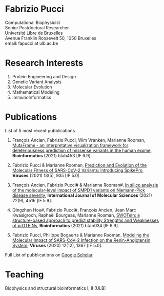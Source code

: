 # Fabrizio Pucci

Computational Biophysicist\
Senior Postdoctoral Researcher\
Université Libre de Bruxelles\
Avenue Franklin Roosevelt 50, 1050 Bruxelles\
email: fapucci at ulb.ac.be

# Research Interests

1. Protein Engineering and Design
2. Genetic Variant Analysis 
3. Molecular Evolution
4. Mathematical Modeling
5. ImmunoInformatics

# Publications 

List of 5 most recent pubblications

1. François Ancien, Fabrizio Pucci, Wim Vranken, Marianne Rooman, 
[MutaFrame - an interpretative visualization framework for deleteriousness prediction of missense variants in the human exome](https://academic.oup.com/bioinformatics/advance-article/doi/10.1093/bioinformatics/btab453/6308935), **Bioinformatics** (2021) btab453 [IF 6.9]. 

2. Fabrizio Pucci & Marianne Rooman, 
[Prediction and Evolution of the Molecular Fitness of SARS-CoV-2 Variants: Introducing SpikePro](https://www.mdpi.com/1999-4915/13/5/935), **Viruses** (2021) 13(5), 935 [IF 5.0]. 

3. François Ancien, Fabrizio Pucci# & Marianne Rooman#, 
[In silico analysis of the molecular-level impact of SMPD1 variants on Niemann-Pick disease severity](https://www.mdpi.com/1422-0067/22/9/4516), **International Journal of Molecular Sciences** (2021) 22(9), 4516 [IF 5.9]. 

4. Qingzhen Hou#, Fabrizio Pucci#, François Ancien, Jean Marc Kwasigroch, Raphaël Bourgeas, Marianne Rooman,
[SWOTein: a structure-based approach to predict stability Strengths and Weaknesses of prOTEINs](https://academic.oup.com/bioinformatics/advance-article-abstract/doi/10.1093/bioinformatics/btab034/6104845), **Bioinformatics** (2021) btab034 [IF 6.9]. 

5. Fabrizio Pucci, Philippe Bogaerts & Marianne Rooman,
[Modeling the Molecular Impact of SARS-CoV-2 Infection on the Renin-Angiotensin System](https://www.mdpi.com/1999-4915/12/12/1367),
**Viruses** (2020) 12(12), 1367 [IF 5.0]. 


Full List of pubblications on [Google Scholar](https://scholar.google.it/citations?user=ZkTBzvwAAAAJ&hl=it)


# Teaching 

Biophysics and structural bioinformatics I, II (ULB)
